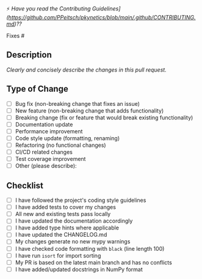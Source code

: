 ⚡ *Have you read the Contributing Guidelines](https://github.com/PPeitsch/pkynetics/blob/main/.github/CONTRIBUTING.md)??*

Fixes #

## Description

*Clearly and concisely describe the changes in this pull request.*

## Type of Change

- [ ] Bug fix (non-breaking change that fixes an issue)
- [ ] New feature (non-breaking change that adds functionality)
- [ ] Breaking change (fix or feature that would break existing functionality)
- [ ] Documentation update
- [ ] Performance improvement
- [ ] Code style update (formatting, renaming)
- [ ] Refactoring (no functional changes)
- [ ] CI/CD related changes
- [ ] Test coverage improvement
- [ ] Other (please describe):

## Checklist

- [ ] I have followed the project's coding style guidelines
- [ ] I have added tests to cover my changes
- [ ] All new and existing tests pass locally
- [ ] I have updated the documentation accordingly
- [ ] I have added type hints where applicable
- [ ] I have updated the CHANGELOG.md
- [ ] My changes generate no new mypy warnings
- [ ] I have checked code formatting with `black` (line length 100)
- [ ] I have run `isort` for import sorting
- [ ] My PR is based on the latest main branch and has no conflicts
- [ ] I have added/updated docstrings in NumPy format
